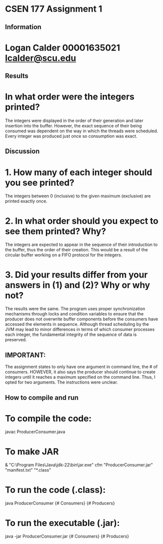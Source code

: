 # CSEN 177 Assignment 1

## Information

# Logan Calder 00001635021 lcalder@scu.edu

## Results

# In what order were the integers printed?

The integers were displayed in the order of their generation and later insertion into the buffer. However, the exact sequence of their being consumed was dependent on the way in which the threads were scheduled. Every integer was produced just once so consumption was exact.

## Discussion

# 1. How many of each integer should you see printed?

The integers between 0 (inclusive) to the given maximum (exclusive) are printed exactly once.

# 2. In what order should you expect to see them printed? Why?

The integers are expected to appear in the sequence of their introduction to the buffer, thus the order of their creation. This would be a result of the circular buffer working on a FIFO protocol for the integers.

# 3. Did your results differ from your answers in (1) and (2)? Why or why not?

The results were the same. The program uses proper synchronization mechanisms through locks and condition variables to ensure that the producer does not overwrite buffer components before the consumers have accessed the elements in sequence. Although thread scheduling by the JVM may lead to minor differences in terms of which consumer processes each integer, the fundamental integrity of the sequence of data is preserved.

## IMPORTANT:

The assignment states to only have one argument in command line, the # of consumers. HOWEVER, it also says the producer should continue to create integers until
it reaches a maximum specified on the command line. Thus, I opted for two arguments. The instructions were unclear.

## How to compile and run

# To compile the code:

javac ProducerConsumer.java

# To make JAR

& "C:\Program Files\Java\jdk-22\bin\jar.exe" cfm "ProducerConsumer.jar" "manifest.txt" "*.class"

# To run the code (.class):

java ProducerConsumer {# Consumers} {# Producers}

# To run the executable (.jar):

java -jar ProducerConsumer.jar {# Consumers} {# Producers}
